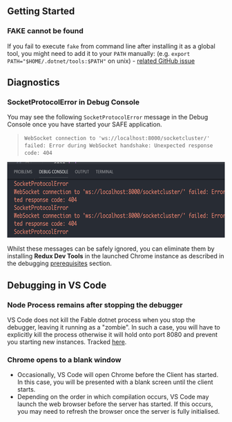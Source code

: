 ## Getting Started
### FAKE cannot be found
If you fail to execute `fake` from command line after installing it as a global tool, you might need to add it to your `PATH` manually: (e.g. `export PATH="$HOME/.dotnet/tools:$PATH"` on unix) - [related GitHub issue](https://github.com/dotnet/cli/issues/9321)

## Diagnostics
### SocketProtocolError in Debug Console
You may see the following `SocketProtocolError` message in the Debug Console once you have started your SAFE application.

> `WebSocket connection to 'ws://localhost:8000/socketcluster/' failed: Error during WebSocket handshake: Unexpected response code: 404`

<center><img src="../img/feature-debugging-5.png" style="height: 175px;"/></center>

Whilst these messages can be safely ignored, you can eliminate them by installing **Redux Dev Tools** in the launched Chrome instance as described in the debugging [prerequisites](feature-debugging.md#prerequisites) section.

## Debugging in VS Code
### Node Process remains after stopping the debugger
VS Code does not kill the Fable dotnet process when you stop the debugger, leaving it running as a "zombie". In such a case, you will have to explicitly kill the process otherwise it will hold onto
port 8080 and prevent you starting new instances. Tracked [here](https://github.com/SAFE-Stack/SAFE-template/issues/191).

### Chrome opens to a blank window
* Occasionally, VS Code will open Chrome before the Client has started. In this case, you will be presented with a blank screen until the client starts.
* Depending on the order in which compilation occurs, VS Code may launch the web browser before the server has started. If this occurs, you may need to refresh the browser once the server is fully initialised.